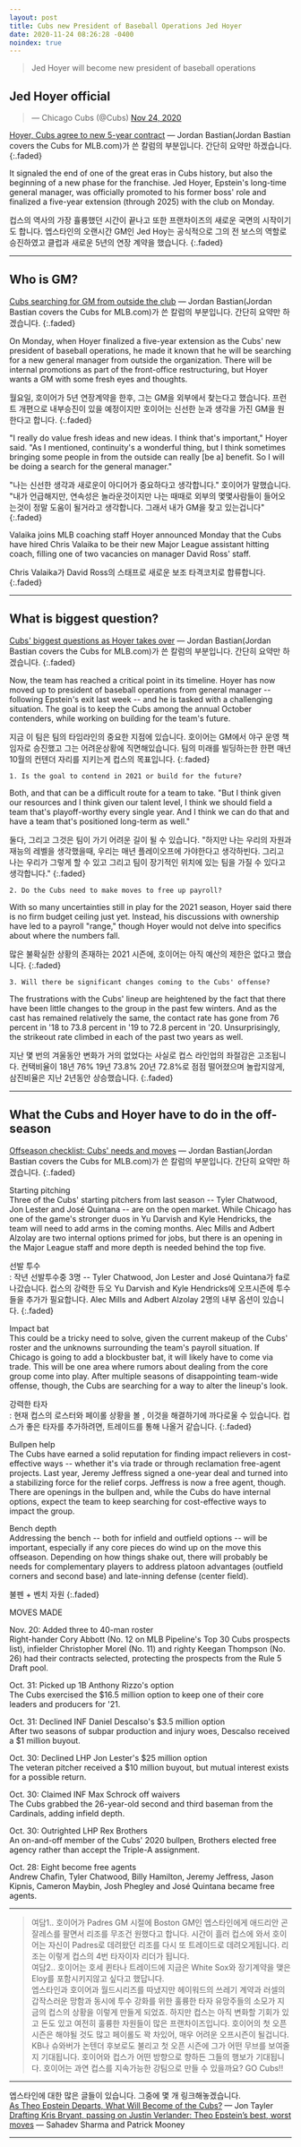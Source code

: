 ```yaml
---
layout: post
title: Cubs new President of Baseball Operations Jed Hoyer
date: 2020-11-24 08:26:28 -0400
noindex: true
---
```


> Jed Hoyer will become new president of baseball operations

## Jed Hoyer official

<script async src="//platform.twitter.com/widgets.js" charset="utf-8"></script>
<blockquote class="twitter-tweet" data-lang="en">
  &mdash; Chicago Cubs (@Cubs)
  <a href="https://twitter.com/Cubs/status/1330934362649587716">Nov 24, 2020</a>
</blockquote>

[Hoyer, Cubs agree to new 5-year contract](https://www.mlb.com/cubs/news/jed-hoyer-cubs-new-contract) &mdash; Jordan Bastian(Jordan Bastian covers the Cubs for MLB.com)가 쓴 칼럼의 부분입니다. 간단히 요약만 하겠습니다.
{:.faded}

It signaled the end of one of the great eras in Cubs history, but also the beginning of a new phase for the franchise. Jed Hoyer, Epstein's long-time general manager, was officially promoted to his former boss' role and finalized a five-year extension (through 2025) with the club on Monday.

컵스의 역사의 가장 휼륭했던 시간이 끝나고 또한 프랜차이즈의 새로운 국면의 시작이기도 합니다. 엡스타인의 오랜시간 GM인 Jed Hoy는 공식적으로 그의 전 보스의 역할로 승진하였고 클럽과 새로운 5년의 연장 계약을 했습니다.
{:.faded}

---

## Who is GM?

[Cubs searching for GM from outside the club](https://www.mlb.com/cubs/news/jed-hoyer-on-general-manager-search) &mdash; Jordan Bastian(Jordan Bastian covers the Cubs for MLB.com)가 쓴 칼럼의 부분입니다. 간단히 요약만 하겠습니다.
{:.faded}

On Monday, when Hoyer finalized a five-year extension as the Cubs' new president of baseball operations, he made it known that he will be searching for a new general manager from outside the organization. There will be internal promotions as part of the front-office restructuring, but Hoyer wants a GM with some fresh eyes and thoughts.

월요일, 호이어가 5년 연장계약을 한후, 그는 GM을 외부에서 찾는다고 했습니다. 프런트 개편으로 내부승진이 있을 예정이지만 호이어는 신선한 눈과 생각을 가진 GM을 원한다고 합니다.
{:.faded}

"I really do value fresh ideas and new ideas. I think that's important," Hoyer said. "As I mentioned, continuity's a wonderful thing, but I think sometimes bringing some people in from the outside can really [be a] benefit. So I will be doing a search for the general manager."

"나는 신선한 생각과 새로운이 아디어가 중요하다고 생각합니다." 호이어가 말했습니다. "내가 언급해지만, 연속성은 놀라운것이지만 나는 때때로 외부의 몇몇사람들이 들어오는것이 정말 도움이 될거라고 생각합니다. 그래서 내가 GM을 찾고 있는겁니다"
{:.faded}

Valaika joins MLB coaching staff
Hoyer announced Monday that the Cubs have hired Chris Valaika to be their new Major League assistant hitting coach, filling one of two vacancies on manager David Ross' staff.

Chris Valaika가 David Ross의 스태프로 새로운 보조 타격코치로 합류합니다.
{:.faded}

---

## What is biggest question?

[Cubs' biggest questions as Hoyer takes over](https://www.mlb.com/cubs/news/jed-hoyer-cubs-face-offseason-questions) &mdash; Jordan Bastian(Jordan Bastian covers the Cubs for MLB.com)가 쓴 칼럼의 부분입니다. 간단히 요약만 하겠습니다.
{:.faded}

Now, the team has reached a critical point in its timeline.
Hoyer has now moved up to president of baseball operations from general manager -- following Epstein's exit last week -- and he is tasked with a challenging situation. The goal is to keep the Cubs among the annual October contenders, while working on building for the team's future.

지금 이 팀은 팀의 타임라인의 중요한 지점에 있습니다.
호이어는 GM에서 야구 운영 책임자로 승진했고 그는 어려운상황에 직면해있습니다. 팀의 미래를 빌딩하는한 한편 매년 10월의 컨텐더 자리를 지키는게 컵스의 목표입니다.
{:.faded}

`1. Is the goal to contend in 2021 or build for the future?`

Both, and that can be a difficult route for a team to take.
"But I think given our resources and I think given our talent level, I think we should field a team that's playoff-worthy every single year. And I think we can do that and have a team that's positioned long-term as well."

둘다, 그리고 그것은 팀이 가기 어려운 길이 될 수 있습니다.
"하지만 나는 우리의 자원과 재능의 레벨을 생각했을때, 우리는 매년 플레이오프에 가야한다고 생각하빈다. 그리고 나는 우리가 그렇게 할 수 있고 그리고 팀이 장기적인 위치에 있는 팀을 가질 수 있다고 생각합니다."
{:.faded}

`2. Do the Cubs need to make moves to free up payroll?`

With so many uncertainties still in play for the 2021 season, Hoyer said there is no firm budget ceiling just yet. Instead, his discussions with ownership have led to a payroll "range," though Hoyer would not delve into specifics about where the numbers fall.

많은 불확실한 상황의 존재하는 2021 시즌에, 호이어는 아직 예산의 제한은 없다고 했습니다.
{:.faded}

`3. Will there be significant changes coming to the Cubs' offense?`

The frustrations with the Cubs' lineup are heightened by the fact that there have been little changes to the group in the past few winters. And as the cast has remained relatively the same, the contact rate has gone from 76 percent in '18 to 73.8 percent in '19 to 72.8 percent in '20. Unsurprisingly, the strikeout rate climbed in each of the past two years as well.

지난 몇 번의 겨울동안 변화가 거의 없었다는 사실로 컵스 라인업의 좌절감은 고조됩니다. 컨택비율이 18년 76% 19년 73.8% 20년 72.8%로 점점 떨어졌으며 놀랍지않게, 삼진비율은 지난 2년동안 상승했습니다.
{:.faded}

---

## What the Cubs and Hoyer have to do in the off-season

[Offseason checklist: Cubs' needs and moves](https://www.mlb.com/cubs/news/cubs-offseason-needs-and-moves) &mdash; Jordan Bastian(Jordan Bastian covers the Cubs for MLB.com)가 쓴 칼럼의 부분입니다. 간단히 요약만 하겠습니다.
{:.faded}

Starting pitching   
Three of the Cubs' starting pitchers from last season -- Tyler Chatwood, Jon Lester and José Quintana -- are on the open market. While Chicago has one of the game's stronger duos in Yu Darvish and Kyle Hendricks, the team will need to add arms in the coming months. Alec Mills and Adbert Alzolay are two internal options primed for jobs, but there is an opening in the Major League staff and more depth is needed behind the top five.

선발 투수   
: 작년 선발투수중 3명 -- Tyler Chatwood, Jon Lester and José Quintana가 fa로 나갔습니다. 컵스의 강력한 듀오 Yu Darvish and Kyle Hendricks에 오프시즌에 투수들을 추가가 필요합니다. Alec Mills and Adbert Alzolay 2명의 내부 옵션이 있습니다.
{:.faded}

Impact bat   
This could be a tricky need to solve, given the current makeup of the Cubs' roster and the unknowns surrounding the team's payroll situation. If Chicago is going to add a blockbuster bat, it will likely have to come via trade. This will be one area where rumors about dealing from the core group come into play. After multiple seasons of disappointing team-wide offense, though, the Cubs are searching for a way to alter the lineup's look.

강력한 타자   
: 현재 컵스의 로스터와 페이롤 상황을 볼 , 이것을 해결하기에 까다로울 수 있습니다. 컵스가 좋은 타자를 추가하려면, 트레이드를 통해 나올거 같습니다.
{:.faded}

Bullpen help   
The Cubs have earned a solid reputation for finding impact relievers in cost-effective ways -- whether it's via trade or through reclamation free-agent projects. Last year, Jeremy Jeffress signed a one-year deal and turned into a stabilizing force for the relief corps. Jeffress is now a free agent, though. There are openings in the bullpen and, while the Cubs do have internal options, expect the team to keep searching for cost-effective ways to impact the group.

Bench depth   
Addressing the bench -- both for infield and outfield options -- will be important, especially if any core pieces do wind up on the move this offseason. Depending on how things shake out, there will probably be needs for complementary players to address platoon advantages (outfield corners and second base) and late-inning defense (center field).

불펜 + 벤치 자원
{:.faded}

MOVES MADE

Nov. 20: Added three to 40-man roster   
Right-hander Cory Abbott (No. 12 on MLB Pipeline's Top 30 Cubs prospects list), infielder Christopher Morel (No. 11) and righty Keegan Thompson (No. 26) had their contracts selected, protecting the prospects from the Rule 5 Draft pool.

Oct. 31: Picked up 1B Anthony Rizzo's option   
The Cubs exercised the $16.5 million option to keep one of their core leaders and producers for '21.

Oct. 31: Declined INF Daniel Descalso's $3.5 million option   
After two seasons of subpar production and injury woes, Descalso received a $1 million buyout.

Oct. 30: Declined LHP Jon Lester's $25 million option   
The veteran pitcher received a $10 million buyout, but mutual interest exists for a possible return.

Oct. 30: Claimed INF Max Schrock off waivers   
The Cubs grabbed the 26-year-old second and third baseman from the Cardinals, adding infield depth.

Oct. 30: Outrighted LHP Rex Brothers   
An on-and-off member of the Cubs' 2020 bullpen, Brothers elected free agency rather than accept the Triple-A assignment.

Oct. 28: Eight become free agents   
Andrew Chafin, Tyler Chatwood, Billy Hamilton, Jeremy Jeffress, Jason Kipnis, Cameron Maybin, Josh Phegley and José Quintana became free agents.

---

> 여담1.. 호이어가 Padres GM 시절에 Boston GM인 엡스타인에게 애드리안 곤잘레스를 팔면서 리조를 무조건 원했다고 합니다. 시간이 흘러 컵스에 와서 호이어는 자신이 Padres로 데려왔던 리조를 다시 또 트레이드로 데려오게됩니다. 리조는 이렇게 컵스의 4번 타자이자 리더가 됩니다.  
여담2.. 호이어는 호세 퀸타나 트레이드에 지금은 White Sox와 장기계약을 맺은 Eloy를 포함시키지않고 싶다고 했답니다.   
엡스타인과 호이어과 월드시리즈를 따냈지만 헤이워드의 쓰레기 계약과 러셀의 갑작스러운 망함과 동시에 투수 강화를 위한 훌륭한 타자 유망주들의 소모가 지금의 컵스의 상황을 이렇게 만들게 되었죠. 하지만 컵스는 아직 변화할 기회가 있고 돈도 있고 여전히 훌륭한 자원들이 많은 프랜차이즈입니다. 호이어의 첫 오픈시즌은 해야될 것도 많고 페이롤도 꽉 차있어, 매우 어려운 오프시즌이 될겁니다. KB나 슈와버가 논텐더 후보로도 불리고 첫 오픈 시즌에 그가 어떤 무브를 보여줄지 기대됩니다. 호이어와 컵스가 어떤 방향으로 향하든 그들의 행보가 기대됩니다. 호이어는 과연 컵스를 지속가능한 강팀으로 만들 수 있을까요? GO Cubs!!

---

엡스타인에 대한 많은 글들이 있습니다. 그중에 몇 개 링크해놓겠습니다.   
[As Theo Epstein Departs, What Will Become of the Cubs?](https://blogs.fangraphs.com/as-theo-epstein-departs-what-will-become-of-the-cubs/) &mdash; Jon Tayler   
[Drafting Kris Bryant, passing on Justin Verlander: Theo Epstein’s best, worst moves](https://theathletic.com/2210222/2020/11/20/theo-epstein-cubs-trades/) &mdash; Sahadev Sharma and Patrick Mooney   

---
